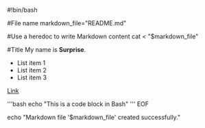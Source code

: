 #!bin/bash

#File name
markdown_file="README.md"

#Use a heredoc to write Markdown content
cat <<OEF > "$markdown_file"

#Title
My name is **Surprise**.

- List item 1
- List item 2
- List item 3

[Link](https://github.com/sabraboi)

\'\'\'bash 
echo "This is a code block in Bash"
\'\'\'
EOF

echo "Markdown file '$markdown_file' created successfully." 

